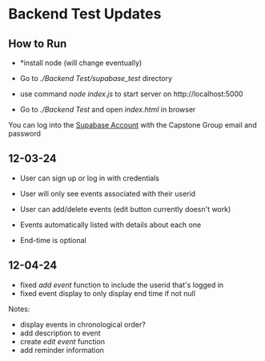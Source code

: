 # Backend Test Updates

## How to Run 

- *install node (will change eventually)

- Go to *./Backend Test/supabase_test* directory 

- use command *node index.js* to start server on http://localhost:5000

- Go to *./Backend Test* and open *index.html* in browser 

You can log into the [Supabase Account](https://supabase.com/dashboard/sign-in) with the Capstone Group email and password 

## 12-03-24

- User can sign up or log in with credentials 
- User will only see events associated with their userid 
- User can add/delete events (edit button currently doesn't work)

- Events automatically listed with details about each one 
- End-time is optional 

## 12-04-24

- fixed *add event* function to include the userid that's logged in 
- fixed event display to only display end time if not null 

Notes: 

- display events in chronological order? 
- add description to event
- create *edit event* function 
- add reminder information

